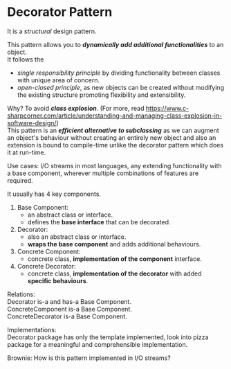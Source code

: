 # Decorator Pattern

It is a _structural_ design pattern. <br>

This pattern allows you to _**dynamically add additional functionalities**_ to an object. <br>
It follows the 
   - _single responsibility principle_ by dividing functionality between classes with unique area of concern.
   - _open-closed principle_, as new objects can be created without modifying the existing structure promoting flexibility and extensibility.

Why? To avoid _**class explosion**_. (For more, read https://www.c-sharpcorner.com/article/understanding-and-managing-class-explosion-in-software-design/)  <br>
This pattern is an _**efficient alternative to subclassing**_ as we can augment an object's behaviour without creating an entirely new object and also an extension is bound to compile-time unlike the decorator pattern which does it at run-time. 

Use cases: I/O streams in most languages, any extending functionality with a base component, wherever multiple combinations of features are required.

It usually has 4 key components. 

1. Base Component:  
   - an abstract class or interface.
   - defines the **base interface** that can be decorated.
2. Decorator:
   - also an abstract class or interface.
   - **wraps the base component** and adds additional behaviours.
3. Concrete Component:
   - concrete class, **implementation of the component** interface.
4. Concrete Decorator:
   - concrete class, **implementation of the decorator** with added **specific behaviours**.


Relations: <br>
Decorator is-a and has-a Base Component. <br>
ConcreteComponent is-a Base Component. <br>
ConcreteDecorator is-a Base Component. <br>

Implementations: <br>
Decorator package has only the template implemented, look into pizza package for a meaningful and comprehensible implementation.

Brownie: How is this pattern implemented in I/O streams? 




